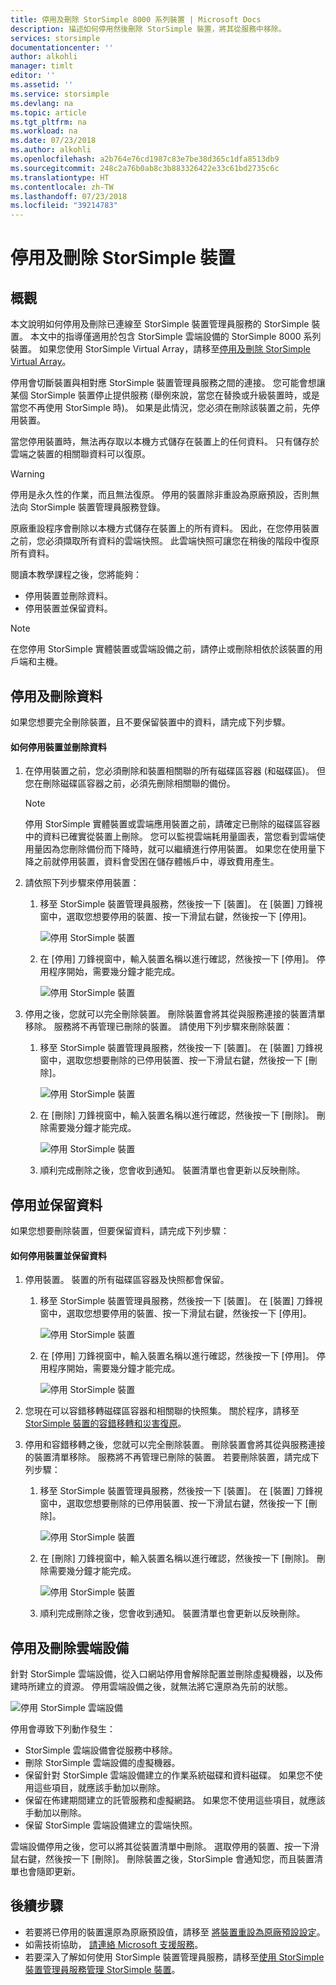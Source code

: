 ```yaml
---
title: 停用及刪除 StorSimple 8000 系列裝置 | Microsoft Docs
description: 描述如何停用然後刪除 StorSimple 裝置，將其從服務中移除。
services: storsimple
documentationcenter: ''
author: alkohli
manager: timlt
editor: ''
ms.assetid: ''
ms.service: storsimple
ms.devlang: na
ms.topic: article
ms.tgt_pltfrm: na
ms.workload: na
ms.date: 07/23/2018
ms.author: alkohli
ms.openlocfilehash: a2b764e76cd1987c83e7be38d365c1dfa8513db9
ms.sourcegitcommit: 248c2a76b0ab8c3b883326422e33c61bd2735c6c
ms.translationtype: HT
ms.contentlocale: zh-TW
ms.lasthandoff: 07/23/2018
ms.locfileid: "39214783"
---
```

# <a name="deactivate-and-delete-a-storsimple-device"></a>停用及刪除 StorSimple 裝置

## <a name="overview"></a>概觀

本文說明如何停用及刪除已連線至 StorSimple 裝置管理員服務的 StorSimple 裝置。 本文中的指導僅適用於包含 StorSimple 雲端設備的 StorSimple 8000 系列裝置。 如果您使用 StorSimple Virtual Array，請移至[停用及刪除 StorSimple Virtual Array](storsimple-virtual-array-deactivate-and-delete-device.md)。

停用會切斷裝置與相對應 StorSimple 裝置管理員服務之間的連接。 您可能會想讓某個 StorSimple 裝置停止提供服務 (舉例來說，當您在替換或升級裝置時，或是當您不再使用 StorSimple 時)。 如果是此情況，您必須在刪除該裝置之前，先停用裝置。

當您停用裝置時，無法再存取以本機方式儲存在裝置上的任何資料。 只有儲存於雲端之裝置的相關聯資料可以復原。

> [!WARNING]
> 停用是永久性的作業，而且無法復原。 停用的裝置除非重設為原廠預設，否則無法向 StorSimple 裝置管理員服務登錄。
>
> 原廠重設程序會刪除以本機方式儲存在裝置上的所有資料。 因此，在您停用裝置之前，您必須擷取所有資料的雲端快照。 此雲端快照可讓您在稍後的階段中復原所有資料。

閱讀本教學課程之後，您將能夠：

* 停用裝置並刪除資料。
* 停用裝置並保留資料。

> [!NOTE]
> 在您停用 StorSimple 實體裝置或雲端設備之前，請停止或刪除相依於該裝置的用戶端和主機。


## <a name="deactivate-and-delete-data"></a>停用及刪除資料

如果您想要完全刪除裝置，且不要保留裝置中的資料，請完成下列步驟。

#### <a name="to-deactivate-the-device-and-delete-the-data"></a>如何停用裝置並刪除資料

1. 在停用裝置之前，您必須刪除和裝置相關聯的所有磁碟區容器 (和磁碟區)。 但您在刪除磁碟區容器之前，必須先刪除相關聯的備份。

    > [!NOTE]
    > 停用 StorSimple 實體裝置或雲端應用裝置之前，請確定已刪除的磁碟區容器中的資料已確實從裝置上刪除。 您可以監視雲端耗用量圖表，當您看到雲端使用量因為您刪除備份而下降時，就可以繼續進行停用裝置。 如果您在使用量下降之前就停用裝置，資料會受困在儲存體帳戶中，導致費用產生。

2. 請依照下列步驟來停用裝置：
   
   1. 移至 StorSimple 裝置管理員服務，然後按一下 [裝置]。 在 [裝置] 刀鋒視窗中，選取您想要停用的裝置、按一下滑鼠右鍵，然後按一下 [停用]。

        ![停用 StorSimple 裝置](./media/storsimple-8000-deactivate-and-delete-device/deactivate1.png)
   2. 在 [停用] 刀鋒視窗中，輸入裝置名稱以進行確認，然後按一下 [停用]。 停用程序開始，需要幾分鐘才能完成。

        ![停用 StorSimple 裝置](./media/storsimple-8000-deactivate-and-delete-device/deactivate2.png)

3. 停用之後，您就可以完全刪除裝置。 刪除裝置會將其從與服務連接的裝置清單移除。 服務將不再管理已刪除的裝置。 請使用下列步驟來刪除裝置：
   
   1. 移至 StorSimple 裝置管理員服務，然後按一下 [裝置]。 在 [裝置] 刀鋒視窗中，選取您想要刪除的已停用裝置、按一下滑鼠右鍵，然後按一下 [刪除]。

        ![停用 StorSimple 裝置](./media/storsimple-8000-deactivate-and-delete-device/deactivate5.png)
   2. 在 [刪除] 刀鋒視窗中，輸入裝置名稱以進行確認，然後按一下 [刪除]。 刪除需要幾分鐘才能完成。

        ![停用 StorSimple 裝置](./media/storsimple-8000-deactivate-and-delete-device/deactivate6.png)
   3. 順利完成刪除之後，您會收到通知。 裝置清單也會更新以反映刪除。

## <a name="deactivate-and-retain-data"></a>停用並保留資料

如果您想要刪除裝置，但要保留資料，請完成下列步驟：

#### <a name="to-deactivate-a-device-and-retain-the-data"></a>如何停用裝置並保留資料
1. 停用裝置。 裝置的所有磁碟區容器及快照都會保留。
   
   1. 移至 StorSimple 裝置管理員服務，然後按一下 [裝置]。 在 [裝置] 刀鋒視窗中，選取您想要停用的裝置、按一下滑鼠右鍵，然後按一下 [停用]。

         ![停用 StorSimple 裝置](./media/storsimple-8000-deactivate-and-delete-device/deactivate1.png)
   2. 在 [停用] 刀鋒視窗中，輸入裝置名稱以進行確認，然後按一下 [停用]。 停用程序開始，需要幾分鐘才能完成。

         ![停用 StorSimple 裝置](./media/storsimple-8000-deactivate-and-delete-device/deactivate2.png)
2. 您現在可以容錯移轉磁碟區容器和相關聯的快照集。 關於程序，請移至 [StorSimple 裝置的容錯移轉和災害復原](storsimple-8000-device-failover-disaster-recovery.md)。
3. 停用和容錯移轉之後，您就可以完全刪除裝置。 刪除裝置會將其從與服務連接的裝置清單移除。 服務將不再管理已刪除的裝置。 若要刪除裝置，請完成下列步驟：
   
   1. 移至 StorSimple 裝置管理員服務，然後按一下 [裝置]。 在 [裝置] 刀鋒視窗中，選取您想要刪除的已停用裝置、按一下滑鼠右鍵，然後按一下 [刪除]。

       ![停用 StorSimple 裝置](./media/storsimple-8000-deactivate-and-delete-device/deactivate5.png)
   2. 在 [刪除] 刀鋒視窗中，輸入裝置名稱以進行確認，然後按一下 [刪除]。 刪除需要幾分鐘才能完成。

       ![停用 StorSimple 裝置](./media/storsimple-8000-deactivate-and-delete-device/deactivate6.png)
   3. 順利完成刪除之後，您會收到通知。 裝置清單也會更新以反映刪除。

     
## <a name="deactivate-and-delete-a-cloud-appliance"></a>停用及刪除雲端設備

針對 StorSimple 雲端設備，從入口網站停用會解除配置並刪除虛擬機器，以及佈建時所建立的資源。 停用雲端設備之後，就無法將它還原為先前的狀態。

![停用 StorSimple 雲端設備](./media/storsimple-8000-deactivate-and-delete-device/deactivate7.png)

停用會導致下列動作發生：

* StorSimple 雲端設備會從服務中移除。
* 刪除 StorSimple 雲端設備的虛擬機器。
* 保留針對 StorSimple 雲端設備建立的作業系統磁碟和資料磁碟。 如果您不使用這些項目，就應該手動加以刪除。
* 保留在佈建期間建立的託管服務和虛擬網路。 如果您不使用這些項目，就應該手動加以刪除。
* 保留 StorSimple 雲端設備建立的雲端快照。

雲端設備停用之後，您可以將其從裝置清單中刪除。 選取停用的裝置、按一下滑鼠右鍵，然後按一下 [刪除]。 刪除裝置之後，StorSimple 會通知您，而且裝置清單也會隨即更新。

## <a name="next-steps"></a>後續步驟

* 若要將已停用的裝置還原為原廠預設值，請移至 [將裝置重設為原廠預設設定](storsimple-8000-manage-device-controller.md#reset-the-device-to-factory-default-settings)。
* 如需技術協助， [請連絡 Microsoft 支援服務](storsimple-8000-contact-microsoft-support.md)。
* 若要深入了解如何使用 StorSimple 裝置管理員服務，請移至[使用 StorSimple 裝置管理員服務管理 StorSimple 裝置](storsimple-8000-manager-service-administration.md)。

